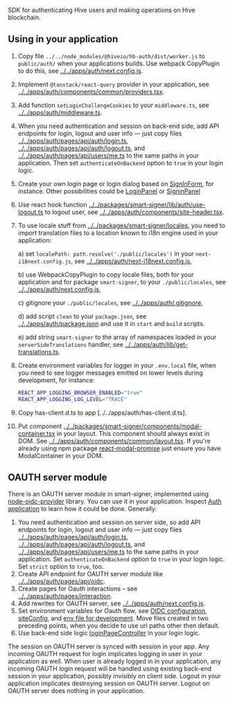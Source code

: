 SDK for authenticating Hive users and making operations on Hive
blockchain.

## Using in your application

1. Copy file `../../node_modules/@hiveio/hb-auth/dist/worker.js` to
   `public/auth/` when your applications builds. Use webpack CopyPlugin
   to do this, see
   [../../apps/auth/next.config.js](../../apps/auth/next.config.js).
2. Implement `@tanstack/react-query` provider in your application, see
   [../../apps/auth/components/common/providers.tsx](../../apps/auth/components/common/providers.tsx).
3. Add function `setLoginChallengeCookies` to your `middleware.ts`, see
   [../../apps/auth/middleware.ts](../../apps/auth/middleware.ts).
4. When you need authentication and session on back-end side, add API
   endpoints for login, logout and user info — just copy files
   [../../apps/auth/pages/api/auth/login.ts](../../apps/auth/pages/api/auth/login.ts),
   [../../apps/auth/pages/api/auth/logout.ts](../../apps/auth/pages/api/auth/logout.ts),
   and
   [../../apps/auth/pages/api/users/me.ts](../../apps/auth/pages/api/users/me.ts)
   to the same paths in your application. Then set
   `authenticateOnBackend` option to `true` in your login logic.
5. Create your own login page or login dialog based on
   [SignInForm](../../packages/smart-signer/components/auth/form.tsx),
   for instance. Other possibilities could be
   [LoginPanel](../../packages/smart-signer/components/login-panel.tsx)
   or
   [SigninPanel](../../packages/smart-signer/components/signin-panel.tsx)
6. Use react hook function
   [../../packages/smart-signer/lib/auth/use-logout.ts](../../packages/smart-signer/lib/auth/use-logout.ts)
   to logout user, see
   [../../apps/auth/components/site-header.tsx](../../apps/auth/components/site-header.tsx).
7. To use locale stuff from
   [../../packages/smart-signer/locales](../../packages/smart-signer/locales),
   you need to import translation files to a location known to i18n
   engine used in your application:

    a) set `localePath: path.resolve('./public/locales')` in your
    `next-i18next.config.js`, see
    [../../apps/auth/next-i18next.config.js](../../apps/auth/next-i18next.config.js]),

    b) use WebpackCopyPlugin to copy locale files, both for your
    application and for package `smart-signer`, to your `./public/locales`,
    see
    [../../apps/auth/next.config.js](../../apps/auth/next.config.js),

    c) gitignore your `./public/locales`, see
    [../../apps/auth/.gitignore](../../apps/auth/.gitignore),

    d) add script `clean` to your `package.json`, see
    [../../apps/auth/package.json](../../apps/auth/package.json) and use
    it in `start` and `build` scripts.

    e) add string `smart-signer` to the array of namespaces loaded in
    your `serverSideTranslations` handler, see
    [../../apps/auth/lib/get-translations.ts](../../apps/auth/lib/get-translations.ts).

8. Create environment variables for logger in your
   `.env.local` file, when you need to see logger messages emitted on
   lower levels during development, for instance:
   ```bash
   REACT_APP_LOGGING_BROWSER_ENABLED="true"
   REACT_APP_LOGGING_LOG_LEVEL="TRACE"
   ```
9. Copy has-client.d.ts to app [../../apps/auth/has-client.d.ts].
10. Put component
    [../../packages/smart-signer/components/modal-container.tsx](../../packages/smart-signer/components/modal-container.tsx)
    in your layout. This component should always exist in DOM. See
    [../../apps/auth/components/common/layout.tsx](../../apps/auth/components/common/layout.tsx).
    If you're already using npm package
    [react-modal-promise](https://github.com/cudr/react-modal-promise#readme)
    just ensure you have ModalContainer in your DOM.


## OAUTH server module

There is an OAUTH server module in smart-signer, implemented using
[node-oidc-provider](https://github.com/panva/node-oidc-provider)
library. You can use it in your application. Inspect [Auth
application](../../apps/auth) to learn how it could be done. Generally:

1. You need authentication and session on server side, so add API
   endpoints for login, logout and user info — just copy files
   [../../apps/auth/pages/api/auth/login.ts](../../apps/auth/pages/api/auth/login.ts),
   [../../apps/auth/pages/api/auth/logout.ts](../../apps/auth/pages/api/auth/logout.ts),
   and
   [../../apps/auth/pages/api/users/me.ts](../../apps/auth/pages/api/users/me.ts)
   to the same paths in your application. Set `authenticateOnBackend`
   option to `true` in your login logic. Set `strict` option to `true`,
   too.
2. Create API endpoint for OAUTH server module like
   [../../apps/auth/pages/api/oidc](../../apps/auth/pages/api/oidc).
3. Create pages for Oauth interactions – see
   [../../apps/auth/pages/interaction](../../apps/auth/pages/interaction).
4. Add rewrites for OAUTH server, see
   [../../apps/auth/next.config.js](../../apps/auth/next.config.js).
4. Set environment variables for Oauth flow, see [OIDC
   configuration](../../packages/smart-signer/lib/oidc.ts),
   [siteConfig](../../packages/ui/config/site.ts), and [env file for
   development](../../apps/auth/.env). Move files created in two
   preceding points, when you decide to use url paths other then
   default.
5. Use back-end side logic
   [loginPageController](../../packages/smart-signer/lib/login-page-controller.ts)
   in your login logic.

The session on OAUTH server is synced with session in your app. Any
incoming OAUTH request for login implicates logging in user in your
application as well. When user is already logged in in your application,
any incoming OAUTH login request will be handled using existing back-end
session in your application, possibly invisibly on client side. Logout
in your application implicates destroying session on OAUTH server.
Logout on OAUTH server does nothing in your application.
